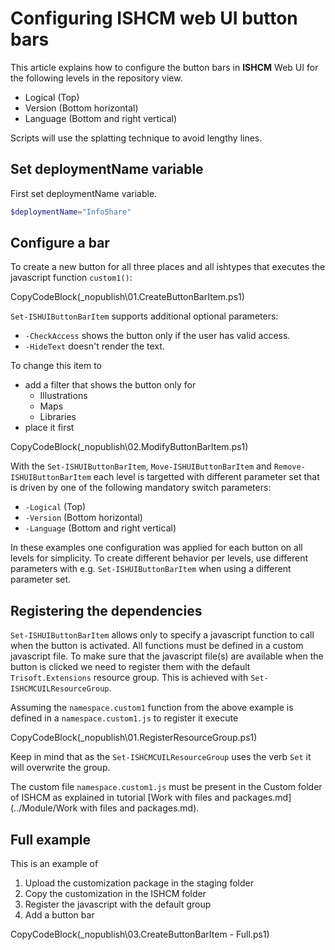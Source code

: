 # Configuring ISHCM web UI button bars
 
This article explains how to configure the button bars in **ISHCM** Web UI for the following levels in the repository view.
- Logical (Top)
- Version (Bottom horizontal)
- Language (Bottom and right vertical)

Scripts will use the splatting technique to avoid lengthy lines.

## Set deploymentName variable
First set deploymentName variable.

```powershell
$deploymentName="InfoShare"
```

## Configure a bar

To create a new button for all three places and all ishtypes that executes the javascript function `custom1()`:

CopyCodeBlock(_nopublish\01.CreateButtonBarItem.ps1)  

`Set-ISHUIButtonBarItem` supports additional optional parameters:

- `-CheckAccess` shows the button only if the user has valid access.
- `-HideText` doesn't render the text.
   
To change this item to 

- add a filter that shows the button only for
  - Illustrations
  - Maps
  - Libraries 
- place it first

CopyCodeBlock(_nopublish\02.ModifyButtonBarItem.ps1)  

With the `Set-ISHUIButtonBarItem`, `Move-ISHUIButtonBarItem` and `Remove-ISHUIButtonBarItem` each level is targetted with different parameter set that is driven by one of the following mandatory switch parameters:
- `-Logical` (Top)
- `-Version` (Bottom horizontal)
- `-Language` (Bottom and right vertical)

In these examples one configuration was applied for each button on all levels for simplicity.
To create different behavior per levels, use different parameters with e.g. `Set-ISHUIButtonBarItem` when using a different parameter set.

## Registering the dependencies

`Set-ISHUIButtonBarItem` allows only to specify a javascript function to call when the button is activated. 
All functions must be defined in a custom javascript file. 
To make sure that the javascript file(s) are available when the button is clicked we need to register them with the default `Trisoft.Extensions` resource group.
This is achieved with `Set-ISHCMCUILResourceGroup`.

Assuming the `namespace.custom1` function from the above example is defined in a `namespace.custom1.js` to register it execute

CopyCodeBlock(_nopublish\01.RegisterResourceGroup.ps1)

Keep in mind that as the `Set-ISHCMCUILResourceGroup` uses the verb `Set` it will overwrite the group.

The custom file `namespace.custom1.js` must be present in the Custom folder of ISHCM as explained in tutorial [Work with files and packages.md](../Module/Work with files and packages.md).

## Full example

This is an example of 

1. Upload the customization package in the staging folder
2. Copy the customization in the ISHCM folder
3. Register the javascript with the default group
4. Add a button bar

CopyCodeBlock(_nopublish\03.CreateButtonBarItem - Full.ps1)

